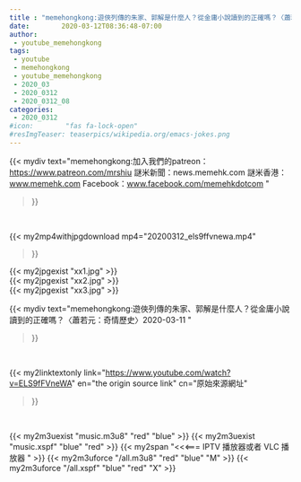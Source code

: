 ```yaml
---
title : "memehongkong:遊俠列傳的朱家、郭解是什麼人？從金庸小說讀到的正確嗎？〈蕭若元：奇情歷史〉2020-03-11 "
date:        2020-03-12T08:36:48-07:00
author:
 - youtube_memehongkong
tags:
 - youtube
 - memehongkong
 - youtube_memehongkong
 - 2020_03
 - 2020_0312
 - 2020_0312_08
categories:
 - 2020_0312
#icon:        "fas fa-lock-open"
#resImgTeaser: teaserpics/wikipedia.org/emacs-jokes.png
---
```


{{< mydiv text="memehongkong:加入我們的patreon：https://www.patreon.com/mrshiu 謎米新聞：news.memehk.com 謎米香港： www.memehk.com Facebook：www.facebook.com/memehkdotcom "
>}}
<br>


{{< my2mp4withjpgdownload mp4="20200312_els9ffvnewa.mp4"
>}}

{{< my2jpgexist "xx1.jpg" >}}<br>
{{< my2jpgexist "xx2.jpg" >}}<br>
{{< my2jpgexist "xx3.jpg" >}}<br>



{{< mydiv text="memehongkong:遊俠列傳的朱家、郭解是什麼人？從金庸小說讀到的正確嗎？〈蕭若元：奇情歷史〉2020-03-11 "
>}}
<br>

{{< my2linktextonly link="https://www.youtube.com/watch?v=ELS9fFVneWA"
en="the origin source link" cn="原始來源網址"
>}}


<br>

{{< my2m3uexist "music.m3u8" "red"  "blue" >}} {{< my2m3uexist "music.xspf" "blue" "red"  >}} {{< my2span "<<<=== IPTV 播放器或者 VLC 播放器 " >}} {{< my2m3uforce "/all.m3u8" "red"  "blue" "M" >}} {{< my2m3uforce "/all.xspf" "blue" "red"  "X" >}} 
